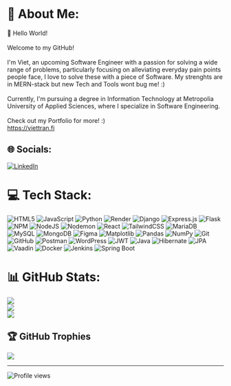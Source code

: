 # 💫 About Me:
👋 Hello World!<br><br>Welcome to my GitHub! <br><br>I'm Viet, an upcoming Software Engineer with a passion for solving a wide range of problems, particularly focusing on alleviating everyday pain points people face, I love to solve these with a piece of Software. My strenghts are in MERN-stack but new Tech and Tools wont bug me! :)  <br><br>Currently, I'm pursuing a degree in Information Technology at Metropolia University of Applied Sciences, where I specialize in Software Engineering.<br><br>Check out my Portfolio for more! :) <br>https://viettran.fi


## 🌐 Socials:
[![LinkedIn](https://img.shields.io/badge/LinkedIn-%230077B5.svg?logo=linkedin&logoColor=white)](https://linkedin.com/in/https://www.linkedin.com/in/viet-tran-826399262/) 

# 💻 Tech Stack:
![HTML5](https://img.shields.io/badge/html5-%23E34F26.svg?style=for-the-badge&logo=html5&logoColor=white) ![JavaScript](https://img.shields.io/badge/javascript-%23323330.svg?style=for-the-badge&logo=javascript&logoColor=%23F7DF1E) ![Python](https://img.shields.io/badge/python-3670A0?style=for-the-badge&logo=python&logoColor=ffdd54) ![Render](https://img.shields.io/badge/Render-%46E3B7.svg?style=for-the-badge&logo=render&logoColor=white) ![Django](https://img.shields.io/badge/django-%23092E20.svg?style=for-the-badge&logo=django&logoColor=white) ![Express.js](https://img.shields.io/badge/express.js-%23404d59.svg?style=for-the-badge&logo=express&logoColor=%2361DAFB) ![Flask](https://img.shields.io/badge/flask-%23000.svg?style=for-the-badge&logo=flask&logoColor=white) ![NPM](https://img.shields.io/badge/NPM-%23CB3837.svg?style=for-the-badge&logo=npm&logoColor=white) ![NodeJS](https://img.shields.io/badge/node.js-6DA55F?style=for-the-badge&logo=node.js&logoColor=white) ![Nodemon](https://img.shields.io/badge/NODEMON-%23323330.svg?style=for-the-badge&logo=nodemon&logoColor=%BBDEAD) ![React](https://img.shields.io/badge/react-%2320232a.svg?style=for-the-badge&logo=react&logoColor=%2361DAFB) ![TailwindCSS](https://img.shields.io/badge/tailwindcss-%2338B2AC.svg?style=for-the-badge&logo=tailwind-css&logoColor=white) ![MariaDB](https://img.shields.io/badge/MariaDB-003545?style=for-the-badge&logo=mariadb&logoColor=white) ![MySQL](https://img.shields.io/badge/mysql-4479A1.svg?style=for-the-badge&logo=mysql&logoColor=white) ![MongoDB](https://img.shields.io/badge/MongoDB-%234ea94b.svg?style=for-the-badge&logo=mongodb&logoColor=white) ![Figma](https://img.shields.io/badge/figma-%23F24E1E.svg?style=for-the-badge&logo=figma&logoColor=white) ![Matplotlib](https://img.shields.io/badge/Matplotlib-%23ffffff.svg?style=for-the-badge&logo=Matplotlib&logoColor=black) ![Pandas](https://img.shields.io/badge/pandas-%23150458.svg?style=for-the-badge&logo=pandas&logoColor=white) ![NumPy](https://img.shields.io/badge/numpy-%23013243.svg?style=for-the-badge&logo=numpy&logoColor=white) ![Git](https://img.shields.io/badge/git-%23F05033.svg?style=for-the-badge&logo=git&logoColor=white) ![GitHub](https://img.shields.io/badge/github-%23121011.svg?style=for-the-badge&logo=github&logoColor=white) ![Postman](https://img.shields.io/badge/Postman-FF6C37?style=for-the-badge&logo=postman&logoColor=white) ![WordPress](https://img.shields.io/badge/WordPress-%23117AC9.svg?style=for-the-badge&logo=WordPress&logoColor=white) ![JWT](https://img.shields.io/badge/JWT-black?style=for-the-badge&logo=JSON%20web%20tokens) ![Java](https://img.shields.io/badge/java-%23ED8B00.svg?style=for-the-badge&logo=openjdk&logoColor=white) ![Hibernate](https://img.shields.io/badge/Hibernate-59666C.svg?style=for-the-badge&logo=Hibernate&logoColor=white) ![JPA](https://img.shields.io/badge/JPA-%2320232a.svg?style=for-the-badge&logo=hibernate&logoColor=white) ![Vaadin](https://img.shields.io/badge/Vaadin-00B4F0.svg?style=for-the-badge&logo=vaadin&logoColor=white) ![Docker](https://img.shields.io/badge/Docker-2496ED.svg?style=for-the-badge&logo=Docker&logoColor=white)
 ![Jenkins](https://img.shields.io/badge/Jenkins-D24939.svg?style=for-the-badge&logo=Jenkins&logoColor=white) ![Spring Boot](https://img.shields.io/badge/Spring%20Boot-6DB33F.svg?style=for-the-badge&logo=springboot&logoColor=white)


# 📊 GitHub Stats:
![](https://github-readme-stats.vercel.app/api?username=viettranni&theme=dark&hide_border=false&include_all_commits=false&count_private=true)<br/>
![](https://github-readme-streak-stats.herokuapp.com/?user=viettranni&theme=dark&hide_border=true)<br/>
![](https://github-readme-stats.vercel.app/api/top-langs/?username=viettranni&theme=dark&hide_border=false&include_all_commits=true&count_private=true&layout=compact)


## 🏆 GitHub Trophies
![](https://github-profile-trophy.vercel.app/?username=viettranni&theme=radical&no-frame=false&no-bg=true&margin-w=4)

---
![Profile views](https://komarev.com/ghpvc/?username=viettranni&color=blue)



<!-- Proudly created with GPRM ( https://gprm.itsvg.in ) -->
